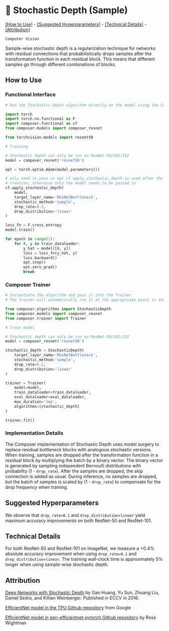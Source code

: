 # 🎰 Stochastic Depth (Sample)

[\[How to Use\]](#how-to-use) - [\[Suggested Hyperparameters\]](#suggested-hyperparameters) - [\[Technical Details\]](#technical-details) - [\[Attribution\]](#attribution)

 `Computer Vision`

 Sample-wise stochastic depth is a regularization technique for networks with residual connections that probabilistically drops samples after the transformation function in each residual block. This means that different samples go through different combinations of blocks.

## How to Use

### Functional Interface

<!--pytest.mark.gpu-->
<!--pytest.mark.timeout(15)-->
<!--
```python
from torch.utils.data import DataLoader
from tests.common import RandomImageDataset

train_dataloader = DataLoader(RandomImageDataset(), batch_size=2)
```
-->
<!--pytest-codeblocks:cont-->
```python
# Run the Stochastic Depth algorithm directly on the model using the Composer functional API

import torch
import torch.nn.functional as F
import composer.functional as cf
from composer.models import composer_resnet

from torchvision.models import resnet50

# Training

# Stochastic depth can only be run on ResNet-50/101/152
model = composer_resnet('resnet50')

opt = torch.optim.Adam(model.parameters())

# only need to pass in opt if apply_stochastic_depth is used after the optimizer
# creation; otherwise only the model needs to be passed in
cf.apply_stochastic_depth(
    model,
    target_layer_name='ResNetBottleneck',
    stochastic_method='sample',
    drop_rate=0.2,
    drop_distribution='linear'
)

loss_fn = F.cross_entropy
model.train()

for epoch in range(1):
    for X, y in train_dataloader:
        y_hat = model([X, y])
        loss = loss_fn(y_hat, y)
        loss.backward()
        opt.step()
        opt.zero_grad()
        break
```

### Composer Trainer

<!--pytest.mark.gpu-->
<!--pytest.mark.timeout(15)-->
<!--
```python
from torch.utils.data import DataLoader
from tests.common import RandomImageDataset

train_dataloader = DataLoader(RandomImageDataset(), batch_size=2)
eval_dataloader = DataLoader(RandomImageDataset(), batch_size=2)
```
-->
<!--pytest-codeblocks:cont-->
```python
# Instantiate the algorithm and pass it into the Trainer
# The trainer will automatically run it at the appropriate point in the training loop

from composer.algorithms import StochasticDepth
from composer.models import composer_resnet
from composer.trainer import Trainer

# Train model

# Stochastic depth can only be run on ResNet-50/101/152
model = composer_resnet('resnet50')

stochastic_depth = StochasticDepth(
    target_layer_name='ResNetBottleneck',
    stochastic_method='sample',
    drop_rate=0.2,
    drop_distribution='linear'
)

trainer = Trainer(
    model=model,
    train_dataloader=train_dataloader,
    eval_dataloader=eval_dataloader,
    max_duration='1ep',
    algorithms=[stochastic_depth]
)

trainer.fit()
```

### Implementation Details

The Composer implementation of Stochastic Depth uses model surgery to replace residual bottleneck blocks with analogous stochastic versions. When training, samples are dropped after the transformation function in a residual block by multiplying the batch by a binary vector. The binary vector is generated by sampling independent Bernoulli distributions with probability (1 - `drop_rate`). After the samples are dropped, the skip connection is added as usual. During inference, no samples are dropped, but the batch of samples is scaled by (1 - `drop_rate`) to compensate for the drop frequency when training.

## Suggested Hyperparameters

We observe that `drop_rate=0.1` and `drop_distribution=linear` yield maximum accuracy improvements on both ResNet-50 and ResNet-101.

## Technical Details

For both ResNet-50 and ResNet-101 on ImageNet, we measure a +0.4% absolute accuracy improvement when using `drop_rate=0.1` and `drop_distribution=linear`. The training wall-clock time is approximately 5% longer when using sample-wise stochastic depth.

## Attribution

[Deep Networks with Stochastic Depth](https://arxiv.org/abs/1603.09382) by Gao Huang, Yu Sun, Zhuang Liu, Daniel Sedra, and Killian Weinberger. Published in ECCV in 2016.

[EfficientNet model in the TPU Github repository](https://github.com/tensorflow/tpu/tree/master/models/official/efficientnet) from Google

[EfficientNet model in gen-efficientnet-pytorch Github repository](https://github.com/rwightman/gen-efficientnet-pytorch) by Ross Wightman
